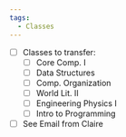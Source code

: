 ```yaml
---
tags:
  - Classes
---
```


- [ ] Classes to transfer:
	- [ ] Core Comp. I
	- [ ] Data Structures
	- [ ] Comp. Organization
	- [ ] World Lit. II
	- [ ] Engineering Physics I
	- [ ] Intro to Programming
- [ ] See Email from Claire
